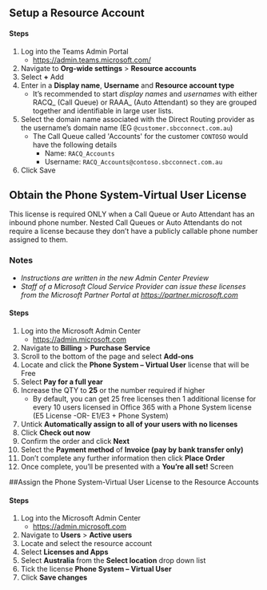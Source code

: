 ## Setup a Resource Account
#### Steps
1. Log into the Teams Admin Portal 
   - https://admin.teams.microsoft.com/ 
1. Navigate to **Org-wide settings** > **Resource accounts** 
1. Select **+** Add 
1. Enter in a **Display name**, **Username** and **Resource account type** 
   - It’s recommended to start *display names* and *usernames* with either RACQ_ (Call Queue) or RAAA_ (Auto Attendant) so they are grouped together and identifiable in large user lists. 
1. Select the domain name associated with the Direct Routing provider as the username’s domain name (EG `@customer.sbcconnect.com.au`)
   - The Call Queue called 'Accounts' for the customer `CONTOSO` would have the following details
     - Name: `RACQ_Accounts`
     - Username: `RACQ_Accounts@contoso.sbcconnect.com.au`
1. Click Save 



## Obtain the Phone System-Virtual User License 

This license is required ONLY when a Call Queue or Auto Attendant has an inbound phone number. Nested Call Queues or Auto Attendants do not require a license because they don’t have a publicly callable phone number assigned to them. 

### Notes
- *Instructions are written in the new Admin Center Preview*
- *Staff of a Microsoft Cloud Service Provider can issue these licenses from the Microsoft Partner Portal at https://partner.microsoft.com*

#### Steps
1. Log into the Microsoft Admin Center 
   - https://admin.microsoft.com 
1. Navigate to **Billing** > **Purchase Service** 
1. Scroll to the bottom of the page and select **Add-ons** 
1. Locate and click the **Phone System – Virtual User** license that will be Free 
1. Select **Pay for a full year** 
1. Increase the QTY to **25** or the number required if higher 
   - By default, you can get 25 free licenses then 1 additional license for every 10 users licensed in Office 365 with a Phone System license (E5 License -OR- E1/E3 + Phone System) 
1. Untick **Automatically assign to all of your users with no licenses** 
1. Click **Check out now** 
1. Confirm the order and click **Next** 
1. Select the **Payment method** of **Invoice (pay by bank transfer only)**
1. Don’t complete any further information then click **Place Order** 
1. Once complete, you’ll be presented with a **You’re all set!** Screen 


##Assign the Phone System-Virtual User License to the Resource Accounts 
#### Steps
1. Log into the Microsoft Admin Center 
   - https://admin.microsoft.com 
1. Navigate to **Users** > **Active users** 
1. Locate and select the resource account 
1. Select **Licenses and Apps** 
1. Select **Australia** from the **Select location** drop down list 
1. Tick the license **Phone System – Virtual User**
1. Click **Save changes** 
